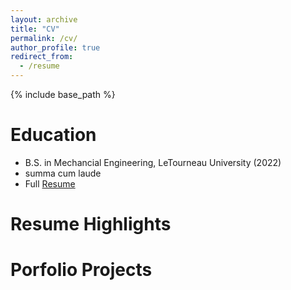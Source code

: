 ```yaml
---
layout: archive
title: "CV"
permalink: /cv/
author_profile: true
redirect_from:
  - /resume
---
```


{% include base_path %}

Education
======
* B.S. in Mechancial Engineering, LeTourneau University (2022)
* summa cum laude
* Full [Resume](camden-carroll.github.io/files/resume)

Resume Highlights
=====

Porfolio Projects
=====
